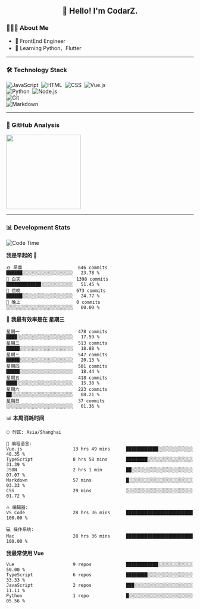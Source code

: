 <h2 align="center">👋 Hello! I'm CodarZ.</h2>

### 👨🏻‍💻 About Me

- 🤔 FrontEnd Engineer
- 🌱 Learning Python、Flutter

-------

### 🛠 Technology Stack

![JavaScript](https://img.shields.io/badge/-JavaScript-000?style=flat&logo=javascript)&nbsp;
![HTML](https://img.shields.io/badge/-HTML-000?style=flat&logo=HTML5)&nbsp;
![CSS](https://img.shields.io/badge/-CSS-000?style=flat&logo=CSS3&logoColor=1572B6)&nbsp;
![Vue.js](https://img.shields.io/badge/-Vue-000?style=flat&logo=adobe-photoshop)\
![Python](https://img.shields.io/badge/-Python-000?style=flat&logo=python)&nbsp;
![Node.js](https://img.shields.io/badge/-Node.js-000?style=flat&logo=node.js)&nbsp;\
![Git](https://img.shields.io/badge/-Git-000?style=flat&logo=git)\
![Markdown](https://img.shields.io/badge/-Markdown-000?style=flat&logo=markdown)&nbsp;

-------

### 🔭 GitHub Analysis

<!-- 
参考：https://github.com/anuraghazra/github-readme-stats 
-->
<p align="left">
  <a href="https://github.com/CodarZ">
    <img height="200em" src="https://github-readme-stats-eight-theta.vercel.app/api?username=CodarZ&show_icons=true&theme=vue-dark&include_all_commits=true&count_private=true&hide=contribs,issues" />
  </a>
</p>

-------

### 📊 Development Stats

<!--START_SECTION:waka-->
![Code Time](http://img.shields.io/badge/Code%20Time-675%20hrs%2037%20mins-blue)

**我是早起的 🐤** 

```text
🌞 早晨                     646 commits         ██████░░░░░░░░░░░░░░░░░░░   23.78 % 
🌆 白天                     1398 commits        █████████████░░░░░░░░░░░░   51.45 % 
🌃 傍晚                     673 commits         ██████░░░░░░░░░░░░░░░░░░░   24.77 % 
🌙 晚上                     0 commits           ░░░░░░░░░░░░░░░░░░░░░░░░░   00.00 % 
```
📅 **我最有效率是在 星期三** 

```text
星期一                      478 commits         ████░░░░░░░░░░░░░░░░░░░░░   17.59 % 
星期二                      513 commits         █████░░░░░░░░░░░░░░░░░░░░   18.88 % 
星期三                      547 commits         █████░░░░░░░░░░░░░░░░░░░░   20.13 % 
星期四                      501 commits         █████░░░░░░░░░░░░░░░░░░░░   18.44 % 
星期五                      418 commits         ████░░░░░░░░░░░░░░░░░░░░░   15.38 % 
星期六                      223 commits         ██░░░░░░░░░░░░░░░░░░░░░░░   08.21 % 
星期日                      37 commits          ░░░░░░░░░░░░░░░░░░░░░░░░░   01.36 % 
```


📊 **本周消耗时间** 

```text
🕑︎ 时区: Asia/Shanghai

💬 编程语言: 
Vue.js                   13 hrs 49 mins      ████████████░░░░░░░░░░░░░   48.35 % 
TypeScript               8 hrs 58 mins       ████████░░░░░░░░░░░░░░░░░   31.39 % 
JSON                     2 hrs 1 min         ██░░░░░░░░░░░░░░░░░░░░░░░   07.07 % 
Markdown                 57 mins             █░░░░░░░░░░░░░░░░░░░░░░░░   03.33 % 
CSS                      29 mins             ░░░░░░░░░░░░░░░░░░░░░░░░░   01.72 % 

🔥 编辑器: 
VS Code                  28 hrs 36 mins      █████████████████████████   100.00 % 

💻 操作系统: 
Mac                      28 hrs 36 mins      █████████████████████████   100.00 % 
```

**我最常使用 Vue** 

```text
Vue                      9 repos             ████████████░░░░░░░░░░░░░   50.00 % 
TypeScript               6 repos             ████████░░░░░░░░░░░░░░░░░   33.33 % 
JavaScript               2 repos             ███░░░░░░░░░░░░░░░░░░░░░░   11.11 % 
Python                   1 repo              █░░░░░░░░░░░░░░░░░░░░░░░░   05.56 % 
```




<!--END_SECTION:waka-->

